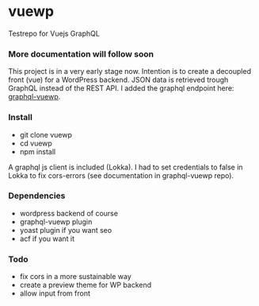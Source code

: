 # vuewp
Testrepo for Vuejs GraphQL

### More documentation will follow soon
This project is in a very early stage now. Intention is to create a decoupled front (vue) for a WordPress backend. JSON data is retrieved trough GraphQL instead of the REST API. I added the graphql endpoint here: [graphql-vuewp](https://github.com/whuysmans/vuewp-graphql). 

### Install
+ git clone vuewp
+ cd vuewp
+ npm install

A graphql js client is included (Lokka). I had to set credentials to false in Lokka to fix cors-errors (see documentation in graphql-vuewp repo).

### Dependencies
+ wordpress backend of course
+ graphql-vuewp plugin
+ yoast plugin if you want seo
+ acf if you want it

### Todo
+ fix cors in a more sustainable way
+ create a preview theme for WP backend
+ allow input from front
